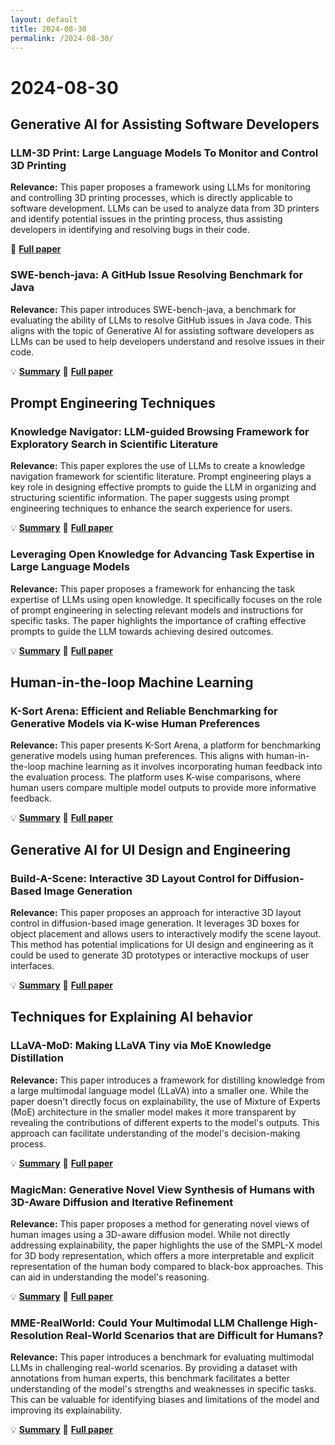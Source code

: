 ```yaml
---
layout: default
title: 2024-08-30
permalink: /2024-08-30/
---
```


# 2024-08-30

## Generative AI for Assisting Software Developers

### LLM-3D Print: Large Language Models To Monitor and Control 3D Printing

**Relevance:** This paper proposes a framework using LLMs for monitoring and controlling 3D printing processes, which is directly applicable to software development. LLMs can be used to analyze data from 3D printers and identify potential issues in the printing process, thus assisting developers in identifying and resolving bugs in their code. 

📄 **[Full paper](https://arxiv.org/pdf/2408.14307)**

### SWE-bench-java: A GitHub Issue Resolving Benchmark for Java

**Relevance:** This paper introduces SWE-bench-java, a benchmark for evaluating the ability of LLMs to resolve GitHub issues in Java code. This aligns with the topic of Generative AI for assisting software developers as LLMs can be used to help developers understand and resolve issues in their code.

💡 **[Summary](2408.14354.html)** 📄 **[Full paper](https://arxiv.org/pdf/2408.14354)**

## Prompt Engineering Techniques

### Knowledge Navigator: LLM-guided Browsing Framework for Exploratory Search in Scientific Literature

**Relevance:** This paper explores the use of LLMs to create a knowledge navigation framework for scientific literature. Prompt engineering plays a key role in designing effective prompts to guide the LLM in organizing and structuring scientific information. The paper suggests using prompt engineering techniques to enhance the search experience for users.

💡 **[Summary](2408.15836.html)** 📄 **[Full paper](https://arxiv.org/pdf/2408.15836)**

### Leveraging Open Knowledge for Advancing Task Expertise in Large Language Models

**Relevance:** This paper proposes a framework for enhancing the task expertise of LLMs using open knowledge. It specifically focuses on the role of prompt engineering in selecting relevant models and instructions for specific tasks. The paper highlights the importance of crafting effective prompts to guide the LLM towards achieving desired outcomes.

💡 **[Summary](2408.15915.html)** 📄 **[Full paper](https://arxiv.org/pdf/2408.15915)**

## Human-in-the-loop Machine Learning

### K-Sort Arena: Efficient and Reliable Benchmarking for Generative Models via K-wise Human Preferences

**Relevance:** This paper presents K-Sort Arena, a platform for benchmarking generative models using human preferences. This aligns with human-in-the-loop machine learning as it involves incorporating human feedback into the evaluation process. The platform uses K-wise comparisons, where human users compare multiple model outputs to provide more informative feedback.

💡 **[Summary](2408.14468.html)** 📄 **[Full paper](https://arxiv.org/pdf/2408.14468)**

## Generative AI for UI Design and Engineering

### Build-A-Scene: Interactive 3D Layout Control for Diffusion-Based Image Generation

**Relevance:** This paper proposes an approach for interactive 3D layout control in diffusion-based image generation. It leverages 3D boxes for object placement and allows users to interactively modify the scene layout. This method has potential implications for UI design and engineering as it could be used to generate 3D prototypes or interactive mockups of user interfaces. 

💡 **[Summary](2408.14819.html)** 📄 **[Full paper](https://arxiv.org/pdf/2408.14819)**

## Techniques for Explaining AI behavior

### LLaVA-MoD: Making LLaVA Tiny via MoE Knowledge Distillation

**Relevance:** This paper introduces a framework for distilling knowledge from a large multimodal language model (LLaVA) into a smaller one. While the paper doesn't directly focus on explainability, the use of Mixture of Experts (MoE) architecture in the smaller model makes it more transparent by revealing the contributions of different experts to the model's outputs. This approach can facilitate understanding of the model's decision-making process.

💡 **[Summary](2408.15881.html)** 📄 **[Full paper](https://arxiv.org/pdf/2408.15881)**

### MagicMan: Generative Novel View Synthesis of Humans with 3D-Aware Diffusion and Iterative Refinement

**Relevance:** This paper proposes a method for generating novel views of human images using a 3D-aware diffusion model. While not directly addressing explainability, the paper highlights the use of the SMPL-X model for 3D body representation, which offers a more interpretable and explicit representation of the human body compared to black-box approaches. This can aid in understanding the model's reasoning.

💡 **[Summary](2408.14211.html)** 📄 **[Full paper](https://arxiv.org/pdf/2408.14211)**

### MME-RealWorld: Could Your Multimodal LLM Challenge High-Resolution Real-World Scenarios that are Difficult for Humans?

**Relevance:** This paper introduces a benchmark for evaluating multimodal LLMs in challenging real-world scenarios. By providing a dataset with annotations from human experts, this benchmark facilitates a better understanding of the model's strengths and weaknesses in specific tasks. This can be valuable for identifying biases and limitations of the model and improving its explainability.

💡 **[Summary](2408.13257.html)** 📄 **[Full paper](https://arxiv.org/pdf/2408.13257)**

